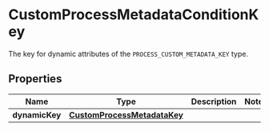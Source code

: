

# CustomProcessMetadataConditionKey

The key for dynamic attributes of the `PROCESS_CUSTOM_METADATA_KEY` type.

## Properties

| Name | Type | Description | Notes |
|------------ | ------------- | ------------- | -------------|
|**dynamicKey** | [**CustomProcessMetadataKey**](CustomProcessMetadataKey.md) |  |  |



